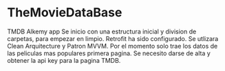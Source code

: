 # TheMovieDataBase
TMDB Alkemy app
Se inicio con una estructura inicial y division de carpetas, para empezar en limpio.
Retrofit ha sido configurado.
Se utlizara Clean Arquitecture y Patron MVVM.
Por el momento solo trae los datos de las peliculas mas populares primera pagina.
Se necesito darse de alta y obtener la api key para la pagina TMDB.
